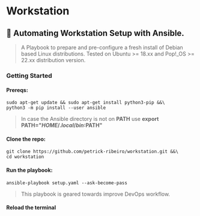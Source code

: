 # Workstation

## :robot: Automating Workstation Setup with Ansible.

> A Playbook to prepare and pre-configure a fresh install of Debian based Linux distributions.
> Tested on Ubuntu >= 18.xx and Pop!_OS >= 22.xx distribution version.

### Getting Started

#### Prereqs:
``` shell
sudo apt-get update && sudo apt-get install python3-pip &&\
python3 -m pip install --user ansible
```
> In case the Ansible directory is not on **PATH** use **export PATH="$HOME/.local/bin:$PATH"**

#### Clone the repo:
```shell
git clone https://github.com/petrick-ribeiro/workstation.git &&\
cd workstation
```

#### Run the playbook:
```shell
ansible-playbook setup.yaml --ask-become-pass
```
> This playbook is geared towards improve DevOps workflow.

#### Reload the terminal
